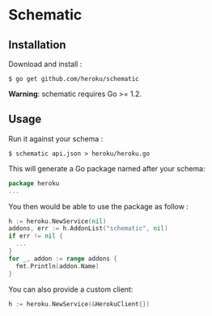 # Schematic

## Installation

Download and install :

```
$ go get github.com/heroku/schematic
```

**Warning**: schematic requires Go >= 1.2.

## Usage

Run it against your schema :

```
$ schematic api.json > heroku/heroku.go 
```

This will generate a Go package named after your schema:
```go
package heroku
...
```

You then would be able to use the package as follow :
```go
h := heroku.NewService(nil)
addons, err := h.AddonList("schematic", nil)
if err != nil {
  ...
}
for _, addon := range addons {
  fmt.Println(addon.Name)
}
```

You can also provide a custom client:

```go
h := heroku.NewService(&HerokuClient{})
```


